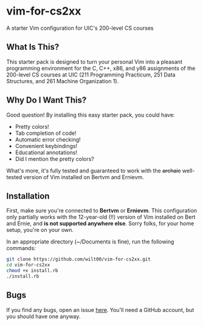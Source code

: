 # vim-for-cs2xx
A starter Vim configuration for UIC's 200-level CS courses

## What Is This?
This starter pack is designed to turn your personal Vim into a pleasant programming environment for the C, C++, x86, and y86 assignments of the 200-level CS courses at UIC (211 Programming Practicum, 251 Data Structures, and 261 Machine Organization 1).

## Why Do I Want This?
Good question! By installing this easy starter pack, you could have:
* Pretty colors!
* Tab completion of code!
* Automatic error checking!
* Convenient keybindings!
* Educational annotations!
* Did I mention the pretty colors?

What's more, it's fully tested and guaranteed to work with the ~~archaic~~ well-tested version of Vim installed on Bertvm and Ernievm.

## Installation

First, make sure you're connected to **Bertvm** or **Ernievm**. This configuration only partially works with the 12-year-old (!!) version of Vim installed on Bert and Ernie, and **is not supported anywhere else**. Sorry folks, for your home setup, you're on your own.

In an appropriate directory (~/Documents is fine), run the following commands:
```sh
git clone https://github.com/wilt00/vim-for-cs2xx.git
cd vim-for-cs2xx
chmod +x install.rb
./install.rb
```

## Bugs
If you find any bugs, open an issue [here](https://github.com/wilt00/vim-for-cs2xx/issues). You'll need a GitHub account, but you should have one anyway.
